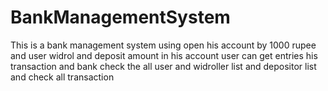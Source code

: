 # BankManagementSystem
This is a bank management system using open his account by 1000 rupee and user widrol and deposit amount in his account user can get entries his transaction and bank check the all user and widroller list and depositor list and check all transaction
